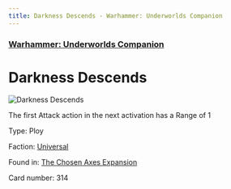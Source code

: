 ```yaml
---
title: Darkness Descends - Warhammer: Underworlds Companion
---
```


### [Warhammer: Underworlds Companion](https://guidokessels.github.io/wh-underworlds)

  

# Darkness Descends

![Darkness Descends](https://warhammerunderworlds.com/wp-content/uploads/sites/6/2018/02/314_ENG.png)

The first Attack action in the next activation has a Range of 1

Type: Ploy

Faction: [Universal](https://guidokessels.github.io/wh-underworlds/factions/universal)

Found in: [The Chosen Axes Expansion](https://guidokessels.github.io/wh-underworlds/locations/the-chosen-axes-expansion)

Card number: 314
